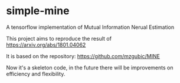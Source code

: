 # simple-mine
A tensorflow implementation of Mutual Information Nerual Estimation

This project aims to reproduce the result of https://arxiv.org/abs/1801.04062

It is based on the repository: https://github.com/mzgubic/MINE

Now it's a skeleton code, in the future there will be improvements on efficiency and flexibility.
